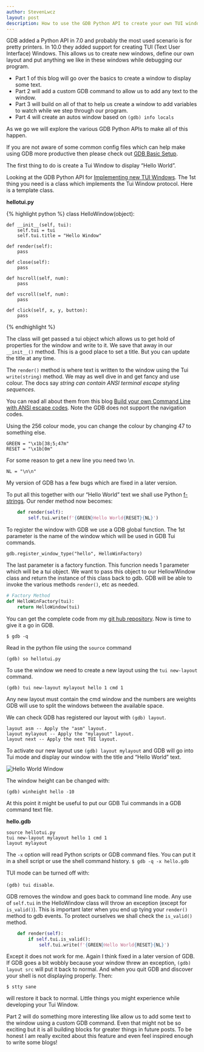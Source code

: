 ```yaml
---
author: StevenLwcz
layout: post
description: How to use the GDB Python API to create your own TUI windows. This can allow you to add your own extentions to GDB which can help you create custom solutions for your unique debugging scenarios.
---
```

GDB added a Python API in 7.0 and probably the most used scenario is for pretty printers. In 10.0 they added support for creating TUI (Text User Interface) Windows. This allows us to create new windows, define our own layout and put anything we like in these windows while debugging our program.

- Part 1 of this blog will go over the basics to create a window to display some text.
- Part 2 will add a custom GDB command to allow us to add any text to the window.
- Part 3 will build on all of that to help us create a window to add variables to watch while we step through our program. 
- Part 4 will create an autos window based on `(gdb) info locals`

As we go we will explore the various GDB Python APIs to make all of this happen.

If you are not aware of some common config files which can help make using GDB more productive then please check out [GDB Basic Setup](https://github.com/StevenLwcz/gdb-python/wiki/Gdb-Basic-Setup).

The first thing to do is create a Tui Window to display “Hello World”.

Looking at the GDB Python API for [Implementing new TUI Windows](https://sourceware.org/gdb/onlinedocs/gdb/TUI-Windows-In-Python.html). The 1st thing you need is a class which implements the Tui Window protocol. Here is a template class.

**hellotui.py**

{% highlight python %} 
class HelloWindow(object):

    def __init__(self, tui):
        self.tui = tui
        self.tui.title = "Hello Window"

    def render(self):
        pass

    def close(self):
        pass

    def hscroll(self, num):
        pass

    def vscroll(self, num):
        pass

    def click(self, x, y, button):
        pass
{% endhighlight %}

The class will get passed a tui object which allows us to get hold of properties for the window and write to it. We save that away in our `__init__()` method. This is a good place to set a title. But you can update the title at any time.

The `render()` method is where text is written to the window using the Tui `write(string)` method. We may as well dive in and get fancy and use colour. The docs say *string can contain ANSI terminal escape styling sequences*. 

You can read all about them from this blog [Build your own Command Line with ANSI escape codes](https://www.lihaoyi.com/post/BuildyourownCommandLinewithANSIescapecodes.html). Note the GDB does not support the navigation codes.

Using the 256 colour mode, you can change the colour by changing 47 to something else.
```
GREEN = "\x1b[38;5;47m"
RESET = "\x1b[0m"
```
For some reason to get a new line you need two \n. 
```
NL = "\n\n"
```

My version of GDB has a few bugs which are fixed in a later version.

To put all this together with our “Hello World” text we shall use Python [f-strings](https://saralgyaan.com/posts/f-string-in-python-usage-guide). Our render method now becomes:

```python
    def render(self):
        self.tui.write(f'{GREEN}Hello World{RESET}{NL}')
```

To register the window with GDB we use a GDB global function. The 1st parameter is the name of the window which will be used in GDB Tui commands.

``` gdb.register_window_type("hello", HelloWinFactory) ```

The last parameter is a factory function. This funcrion needs 1 parameter which will be a tui object. We want to pass this object to our HellowWindow class and return the instance of this class back to gdb. GDB will be able to invoke the various methods `render()`, etc as needed.

```python
# Factory Method
def HelloWinFactory(tui):
    return HelloWindow(tui)
```

You can get the complete code from my [git hub repository](https://github.com/StevenLwcz/gdb-python-blog). Now is time to give it a go in GDB.

``` $ gdb -q ```

Read in the python file using the `source` command

``` (gdb) so hellotui.py ```

To use the window we need to create a new layout using the `tui new-layout` command.

``` (gdb) tui new-layout mylayout hello 1 cmd 1 ```

Any new layout must contain the cmd window and the numbers are weights GDB will use to split the windows between the available space.

We can check GDB has registered our layout with `(gdb) layout`.

```
layout asm -- Apply the "asm" layout.
layout mylayout -- Apply the "mylayout" layout.
layout next -- Apply the next TUI layout.  
```

To activate our new layout use `(gdb) layout mylayout` and GDB will go into Tui mode and display our window with the title and “Hello World” text.

![Hello World Window](/images/TuiWindow1.png)

The window height can be changed with:

``` (gdb) winheight hello -10 ```

At this point it might be useful to put our GDB Tui commands in a GDB command text file.

**hello.gdb**
```
source hellotui.py
tui new-layout mylayout hello 1 cmd 1
layout mylayout
```
The `-x` option will read Python scripts or GDB command files. You can put it in a shell script or use the shell command history. 
``` $ gdb -q -x hello.gdb ```


TUI mode can be turned off with:

```(gdb) tui disable```.

GDB removes the window and goes back to command line mode. Any use of `self.tui` in the HelloWindow class will throw an exception (except for `is_valid()`). This is important later when you end up tying your `render()` method to gdb events. To protect ourselves we shall check the `is_valid()` method. 

```python
    def render(self):
        if self.tui.is_valid():
            self.tui.write(f'{GREEN}Hello World{RESET}{NL}')
```

Except it does not work for me. Again I think fixed in a later version of GDB. If GDB goes a bit wobbly because your window threw an exception, `(gdb) layout src` will put it back to normal. And when you quit GDB and discover your shell is not displaying properly. Then:

``` $ stty sane ```

will restore it back to normal. Little things you might experience while developing your Tui Window.

Part 2 will do something more interesting like allow us to add some text to the window using a custom GDB command. Even that might not be so exciting but it is all building blocks for greater things in future posts. To be honest I am really excited about this feature and even feel inspired enough to write some blogs!

